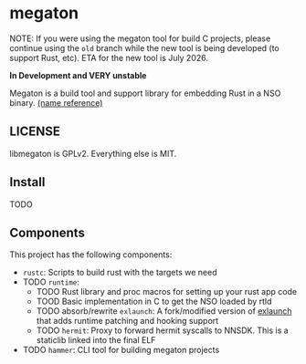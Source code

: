 # megaton

NOTE: If you were using the megaton tool for build C projects,
please continue using the `old` branch while the new tool is being developed
(to support Rust, etc). ETA for the new tool is July 2026.

**In Development and VERY unstable**

Megaton is a build tool and support library for embedding Rust in a NSO binary. [(name reference)](https://www.zeldadungeon.net/wiki/Rusty_Switch)

## LICENSE
libmegaton is GPLv2. Everything else is MIT.

## Install
TODO

## Components
This project has the following components:
- `rustc`: Scripts to build rust with the targets we need
- TODO `runtime`: 
  - TODO Rust library and proc macros for setting up your rust app code
  - TOOD Basic implementation in C to get the NSO loaded by rtld
  - TODO absorb/rewrite `exlaunch`: A fork/modified version of [exlaunch](https://github.com/shadowninja108/exlaunch) that adds runtime patching and hooking support
  - TODO `hermit`: Proxy to forward hermit syscalls to NNSDK. This is a staticlib linked into the final ELF
- TODO `hammer`: CLI tool for building megaton projects


